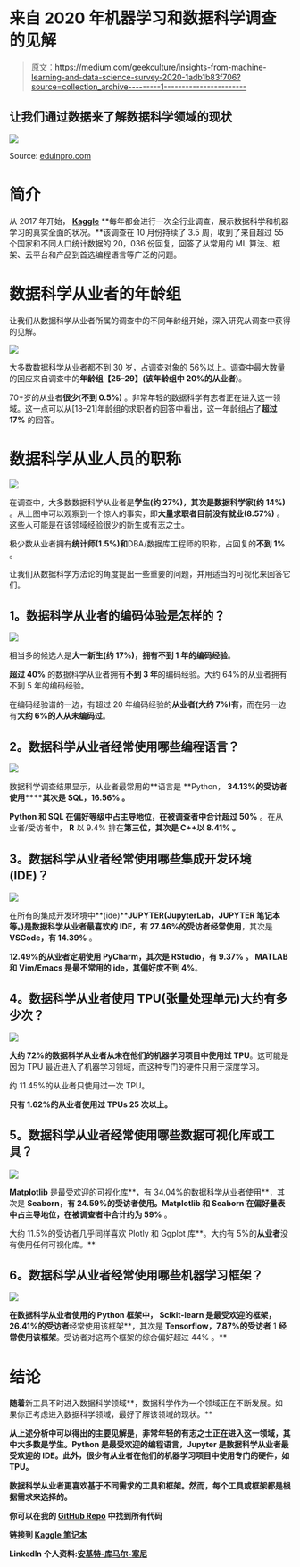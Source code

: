 # 来自 2020 年机器学习和数据科学调查的见解

> 原文：<https://medium.com/geekculture/insights-from-machine-learning-and-data-science-survey-2020-1adb1b83f706?source=collection_archive---------1----------------------->

## 让我们通过数据来了解数据科学领域的现状

![](img/f992c5b0094c931fb3c95c166f3f4023.png)

Source: [eduinpro.com](https://eduinpro.com/blog/what-is-data-science-and-its-life-cycle/)

# **简介**

从 2017 年开始， [**Kaggle**](https://www.kaggle.com/c/kaggle-survey-2020) **每年都会进行一次全行业调查，展示数据科学和机器学习的真实全面的状况。**该调查在 10 月份持续了 3.5 周，收到了来自超过 55 个国家和不同人口统计数据的 20，036 份回复，回答了从常用的 ML 算法、框架、云平台和产品到首选编程语言等广泛的问题。

# 数据科学从业者的年龄组

让我们从数据科学从业者所属的调查中的不同年龄组开始，深入研究从调查中获得的见解。

![](img/ff143c8aa09815d7ef9a07a2ffe6fcec.png)

大多数数据科学从业者都不到 30 岁，占调查对象的 56%以上。调查中最大数量的回应来自调查中的**年龄组【25–29】(该年龄组中 20%的从业者)**。

70+岁的从业者**很少**(**不到 0.5%)** 。非常年轻的数据科学有志者正在进入这一领域。这一点可以从[18–21]年龄组的求职者的回答中看出，这一年龄组占了**超过 17%** 的回答。

# **数据科学从业人员的职称**

![](img/d98d6276065359a272330858e46bf2d2.png)

在调查中，大多数数据科学从业者是**学生(约 27%)，其次是数据科学家(约 14%)** 。从上图中可以观察到一个惊人的事实，即**大量求职者目前没有就业(8.57%)** 。这些人可能是在该领域经验很少的新生或有志之士。

极少数从业者拥有**统计师(1.5%)和**DBA/数据库工程师的职称，占回复的**不到 1%** 。

让我们从数据科学方法论的角度提出一些重要的问题，并用适当的可视化来回答它们。

## **1。数据科学从业者的编码体验是怎样的？**

![](img/094e2326b8026bcf69e33e6614ca9c66.png)

相当多的候选人是**大一新生(约 17%)，拥有不到 1 年的编码经验**。

**超过 40%** 的数据科学从业者拥有**不到 3 年**的编码经验。大约 64%的从业者拥有不到 5 年的编码经验。

在编码经验谱的一边，有超过 20 年编码经验的**从业者(大约 7%)有**，而在另一边有**大约 6%的人从未编码过**。

## **2。数据科学从业者经常使用哪些编程语言？**

![](img/f734073d2744b87c703000e62407bcb3.png)

数据科学调查结果显示，从业者最常用的**语言是 **Python， **34.13%的受访者使用****其次是 **SQL，16.56%** 。**

**Python 和 SQL 在偏好等级中占主导地位，在被调查者中合计超过 50%** 。在从业者/受访者中， **R** 以 9.4% 排在**第三位，其次是 **C++以 8.41%** 。**

## **3。数据科学从业者经常使用哪些集成开发环境(IDE)？**

![](img/bee1d240edb809698af48102ac5676ce.png)

在所有的集成开发环境中**(ide)****JUPYTER(JupyterLab，JUPYTER 笔记本等。)**是数据科学从业者最喜欢的 IDE，有 27.46%的受访者**经常使用**，其次是 **VSCode，有 14.39%** 。

**12.49%**的从业者定期使用 PyCharm，其次是 **RStudio，有 9.37%** 。 **MATLAB 和 Vim/Emacs** 是最不常用的 ide，其**偏好度不到 4%**。

## **4。数据科学从业者使用 TPU(张量处理单元)大约有多少次？**

![](img/d7eb51d10650699ac10420d22379e517.png)

**大约 72%的数据科学从业者从未在他们的机器学习项目中使用过 TPU**。这可能是因为 TPU 最近进入了机器学习领域，而这种专门的硬件只用于深度学习。

约 11.45%的从业者只使用过一次 TPU。

**只有 1.62%的从业者使用过 TPUs 25 次以上。**

## **5。数据科学从业者经常使用哪些数据可视化库或工具？**

![](img/dfb9a251a7a5898eabbd8d25863e9d29.png)

**Matplotlib** 是最受欢迎的可视化库**，有 34.04%的数据科学从业者使用**，其次是 **Seaborn，有 24.59%的受访者使用。Matplotlib 和 Seaborn 在偏好量表中占主导地位，在被调查者中合计约为 59%** 。

大约 11.5%的受访者几乎同样喜欢 Plotly 和 Ggplot 库**。大约有 5%的**从业者**没有使用任何可视化库。**

## ****6。数据科学从业者经常使用哪些机器学习框架？****

**![](img/642a1d7e609fe1939ae1d8792e0381af.png)**

**在数据科学从业者使用的 Python 框架中， **Scikit-learn 是最受欢迎的框架**，26.41%的受访者**经常使用该框架**，其次是 **Tensorflow，7.87%的受访者** 1 **经常使用该框架**。受访者对这两个框架的综合偏好超过 44% 。**

# ****结论****

**随着**新工具不时进入数据科学领域**，数据科学作为一个领域正在不断发展。如果你正考虑进入数据科学领域，最好了解该领域的现状。**

**从上述分析中可以得出的主要见解是，非常年轻的有志之士正在进入这一领域，其中大多数是学生。Python 是最受欢迎的编程语言，Jupyter 是数据科学从业者最受欢迎的 IDE。此外，很少有从业者在他们的机器学习项目中使用专门的硬件，如 TPU。**

**数据科学从业者更喜欢基于不同需求的工具和框架。然而，每个工具或框架都是根据需求来选择的。**

**你可以在我的 [GitHub Repo](https://github.com/Ankit-Kumar-Saini/Data_Science) 中找到所有代码**

**链接到 [Kaggle 笔记本](https://www.kaggle.com/ankitkumarsaini/current-status-of-data-science)**

**LinkedIn 个人资料:[安基特-库马尔-塞尼](https://www.linkedin.com/in/ankit-kumar-saini/)**
